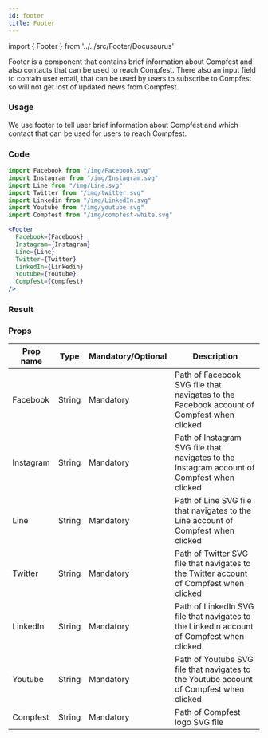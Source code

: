 ```yaml
---
id: footer
title: Footer
---
```


import { Footer } from '../../src/Footer/Docusaurus'

Footer is a component that contains brief information about Compfest and also contacts that can be used to reach Compfest. There also an input field to contain user email, that can be used by users to subscribe to Compfest so will not get lost of updated news from Compfest.

### Usage

We use footer to tell user brief information about Compfest and which contact that can be used for users to reach Compfest.

### Code

```jsx
import Facebook from "/img/Facebook.svg"
import Instagram from "/img/Instagram.svg"
import Line from "/img/Line.svg"
import Twitter from "/img/twitter.svg"
import Linkedin from "/img/LinkedIn.svg"
import Youtube from "/img/youtube.svg"
import Compfest from "/img/compfest-white.svg"

<Footer
  Facebook={Facebook}
  Instagram={Instagram}
  Line={Line}
  Twitter={Twitter}
  LinkedIn={Linkedin}
  Youtube={Youtube}
  Compfest={Compfest}
/>
```

### Result

<Footer Facebook='/img/Facebook.svg' Instagram='/img/Instagram.svg' Line='/img/Line.svg' Twitter='/img/twitter.svg' LinkedIn='/img/LinkedIn.svg' Youtube='/img/youtube.svg' Compfest='/img/compfest-white.svg' />

### Props

| Prop name | Type   | Mandatory/Optional | Description                                                                                 |
| --------- | ------ | ------------------ | ------------------------------------------------------------------------------------------- |
| Facebook  | String | Mandatory          | Path of Facebook SVG file that navigates to the Facebook account of Compfest when clicked   |
| Instagram | String | Mandatory          | Path of Instagram SVG file that navigates to the Instagram account of Compfest when clicked |
| Line      | String | Mandatory          | Path of Line SVG file that navigates to the Line account of Compfest when clicked           |
| Twitter   | String | Mandatory          | Path of Twitter SVG file that navigates to the Twitter account of Compfest when clicked     |
| LinkedIn  | String | Mandatory          | Path of LinkedIn SVG file that navigates to the LinkedIn account of Compfest when clicked   |
| Youtube   | String | Mandatory          | Path of Youtube SVG file that navigates to the Youtube account of Compfest when clicked     |
| Compfest  | String | Mandatory          | Path of Compfest logo SVG file                                                              |
